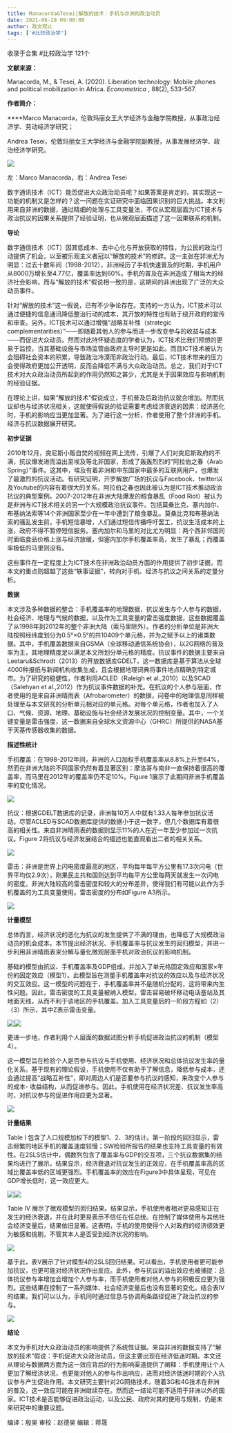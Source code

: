 ```yaml
---
title: Manacorda&Tesei|解放的技术：手机与非洲的政治动员
date: 2021-06-29 09:00:00
author: 政文观止
tags: ['#比较政治学']
---
```



收录于合集 #比较政治学 121个

**文献来源：**

Manacorda, M., & Tesei, A. (2020). Liberation technology: Mobile phones and
political mobilization in Africa. _Econometrica_ , 88(2), 533-567.

  

 **作者简介：**

 ****Marco Manacorda，伦敦玛丽女王大学经济与金融学院教授，从事政治经济学、劳动经济学研究；

Andrea Tesei，伦敦玛丽女王大学经济与金融学院副教授，从事发展经济学、政治经济学研究。

![](/images/94/2.png)

左：Marco Manacorda，右：Andrea Tesei

数字通讯技术（ICT）能否促进大众政治动员呢？如果答案是肯定的，其实现这一功能的机制又是怎样的？这一问题在实证研究中面临因果识别的巨大挑战。本文利用来自非洲的数据，通过精细的处理与工具变量法，不仅从宏观层面为ICT技术与政治抗议的因果关系提供了经验证明，也从微观层面描述了这一因果联系的机制。

  

 **导论**

数字通信技术（ICT）因其低成本、去中心化与开放获取的特性，为公民的政治行动提供了机会，以至被乐观主义者冠以“解放的技术”的修辞。这一主张在非洲尤为明显：过去十数年间（1998-2012），非洲经历了手机快速普及的时期，手机用户从8000万增长至4.77亿，覆盖率达到60%。手机的普及在非洲造成了相当大的经济社会影响，而与“解放的技术”假说相一致的是，这期间的非洲出现了广泛的大众动员事件。

  

针对“解放的技术”这一假说，已有不少争论存在。支持的一方认为，ICT技术可以通过便捷的信息通讯降低整治行动的成本，其开放的特性也有助于绕开政府的宣传和审查。另外，ICT技术可以通过增强“战略互补性（strategic
complementarities）”——即随着其他人的参与而进一步改变参与的收益与成本——而促进大众动员。然而对此持怀疑态度的学者认为，ICT技术比我们预想的更易于监控，当其基础设施与市场监管由政府主导时更是如此。而且ICT技术被认为会阻碍社会资本的积累，导致政治冷漠而非政治行动。最后，ICT技术带来的压力会使得政府更加公开透明，反而会降低不满与大众政治动员。总之，我们对于ICT技术对大众政治动员所起到的作用仍然知之甚少，尤其是关于因果效应与影响机制的经验证据。

  

在理论上讲，如果“解放的技术”假说成立，手机普及后政治抗议就会增加。然而抗议却也与经济状况相关，这就使得假说的验证需要考虑经济衰退的因素：经济恶化时，手机的影响应当更加显著。为了进行这一分析，作者使用了整个非洲的手机、经济与抗议数据展开研究。

  

 **初步证据**

2010年12月，突尼斯小贩自焚的视频在网上流传，引爆了人们对突尼斯政府的不满，抗议爆发进而溢出至埃及等北非国家，形成了轰轰烈烈的“阿拉伯之春（Arab
Spring）”事件。这其中，埃及有着非洲和中东国家中最多的互联网用户，也爆发了最激烈的抗议活动。有研究证明，开罗解放广场的抗议与Facebook、twitter以及Youtube的内容有着很大的关系，阿拉伯之春也因此被认为是ICT技术推动政治抗议的典型案例。2007-2012年在非洲大陆爆发的粮食暴乱（Food
Riot）被认为是非洲与ICT技术相关的另一个大规模政治抗议事件。包括莫桑比克、塞内加尔、布基纳法索等14个非洲国家至少在一年中遭到了粮食暴乱。莫桑比克和布基纳法索的骚乱发生前，手机短信暴增，人们通过短信传播呼吁罢工，抗议生活成本的上涨，政府不得不暂停短信服务。塞内加尔和马里的对比尤为明显：两个西非邻国同时面临食品价格上涨与经济放缓，但塞内加尔手机覆盖率高，发生了暴乱；而覆盖率极低的马里则没有。

  

这些事件在一定程度上为ICT技术在非洲政治动员方面的作用提供了初步证据，而本文的重点则超越了这些“轶事证据”，转向对手机、经济与抗议之间关系的定量分析。

  

 **数据**

本文涉及多种数据的整合：手机覆盖率的地理数据，抗议发生与个人参与的数据，社会经济、地理与气候的数据，以及作为工具变量的雷击强度数据，这些数据覆盖了从1998年到2012年的整个非洲大陆（索马里除外）。作者的分析单位是非洲大陆按照经纬度划分为0.5°×0.5°的共10409个单元格，并为之赋予以上的诸类数据。其中，手机覆盖数据来自GSMA（全球移动通信系统协会），以2G网络的普及率为主，其地理精度足以满足本文所划分单元格的精度。抗议事件的数据主要来自Leetaru&Schrodt（2013）的开放数据库GDELT，这一数据库是基于算法从全球4000种报纸与新闻机构收集生成，且会根据地理词典将事件地点精确到特定城市。为了研究的稳健性，作者利用ACLED（Raleigh
et al.,2010）以及SCAD（Salehyan et
al.,2012）作为抗议事件数据的补充。在抗议的个人参与层面，作者使用的是来自非洲晴雨表（Afrobarometer）的数据，问卷中的地理信息同样被处理至与本文研究的分析单元相对应的单元格。对每个单元格，作者也加入了人口、气候、资源、地理、基础设施与社会经济发展状况的控制变量。其中，一个关键变量是雷击强度，这一数据来自全球水文资源中心（GHRC）所提供的NASA基于天基传感器收集的数据。

  

 **描述性统计**

手机覆盖：在1998-2012年间，非洲的人口加权手机覆盖率从8.8%上升至64%，然而在非洲大陆的不同国家仍然有着显著区别：摩洛哥与南非一直保持着很高的覆盖率，而马里在2012年的覆盖率仍不足10%。Figure
1展示了此期间非洲手机覆盖率的变化情况。

![](/images/94/3.png)

抗议：根据GDELT数据库的记录，非洲每10万人中就有1.33人每年参加抗议活动。尽管ACLED与SCAD数据库提供的数据小于这一数字，但几个数据库有着很高的相关性。来自非洲晴雨表的数据则显示11%的人在近一年至少参加过一次抗议。Figure
2将抗议与经济发展结合的描述也能直观看出二者的相关关系。

![](/images/94/4.png)

雷击：非洲是世界上闪电密度最高的地区，平均每年每平方公里有17.3次闪电（世界平均仅2.9次），刚果民主共和国则达到平均每平方公里每两天就发生一次闪电的密度。非洲大陆较高的雷击密度和较大的分布差异，使得我们有可能以此作为手机覆盖的为工具变量使用。雷击密度的分布如Figure
A3所示。

![](/images/94/5.png)

  

 **计量模型**

总体而言，经济状况的恶化为抗议的发生提供了不满的理由，也降低了大规模政治动员的机会成本。本节提出经济状况、手机覆盖率与抗议发生的回归模型，并进一步利用非洲晴雨表来分解与量化微观层面手机对政治抗议的影响机制。

  

基础的模型由抗议、手机覆盖率及GDP组成，并加入了单元格固定效应和国家×年份的固定效应（模型1）。此模型旨在测量手机覆盖率对抗议的效应以及与经济状况的交互效应。这一模型的问题在于，手机覆盖率并不是随机分配的，这将带来内生性问题。因此，雷击密度的工具变量被纳入模型。雷击容易破坏移动电话基站及其地面天线，从而不利于该地区的手机覆盖。加入工具变量后的一阶段方程如（2）（3）所示，其中Z表示雷击变量。

![](/images/94/6.png)![](/images/94/7.png)

更进一步地，作者利用个人层面的数据试图分析手机促进政治抗议的机制（模型4）。

  

这一模型旨在检验个人是否参与抗议与手机使用、经济状况和总体抗议发生率的量化关系。基于现有的理论假设，手机使用不仅有助于了解信息，降低参与成本，还会通过提高“战略互补性”，即对周边人们是否要参与抗议的感知，来改变个人参与的成本-
收益结构，从而促进参与。因此，手机使用在经济状况差、抗议发生率高时，对抗议参与的促进作用应更为显著。

![](/images/94/8.png)

  

 **计量结果**

Table I
包含了人口规模加权下的模型1、2、3的估计。第一阶段的回归显示，雷击频繁的地区手机的覆盖速度较慢；SW检验所报告的结果也支持工具变量的有效性。在2SLS估计中，偶数列包含了覆盖率与GDP的交互项，三个抗议数据集的结果均进行了展示。结果显示，经济衰退对抗议发生的正效应，在手机覆盖率高的区域比覆盖率低的区域更强烈。手机覆盖率的效应在Figure3中具体呈现，可见在GDP增长低时，这一效应更大。

![](/images/94/9.png)![](/images/94/10.png)

Table IV
展示了微观模型的回归结果。结果显示，手机使用者相对更易感知正在发生的经济衰退，并在此时更易表示不信任在任总统。在控制了媒体使用与其他社会经济变量后，结果依旧显著。这表明，手机的使用使得个人对政府的经济绩效更为敏感和挑剔，不管其本人是否受到经济状况的影响。

![](/images/94/11.png)

基于此，表V展示了针对模型4的2SLS回归结果。可以看出，手机使用者更可能参加抗议，也更可能对经济状况作出反应。此外，参与抗议的溢出效应也被捕捉：总体抗议参与率增加会增加个人参与率，而手机使用者对他人参与的积极反应更为强烈。这些结果在控制了一系列媒体、社会经济变量后也没有显著的变化。结合表IV的结果，我们可以认为，手机同时通过信息与协调两条路径促进了政治抗议的参与。

![](/images/94/12.png)

  

 **结论**

本文为手机对大众政治动员的影响提供了系统性证据。来自非洲的数据支持了“解放的技术”假说：手机促进大众政治动员，但这主要出现在经济低迷时期。本文还从理论与数据两方面为这一效应背后的行为影响渠道提供了阐释：手机使用让个人更加了解经济状况，也更能对他人的参与作出响应，进而对经济低迷时期的个人抗议参与产生促进作用。本文研究主要针对2G网络技术，随着3G和4G技术在非洲的普及，这一效应可能在非洲继续存在。然而这一结论可能不适用于非洲以外的国家。ICT技术是否能够促进政治运动，以及公民、政府对其的使用与规制，仍是未来研究中的重要议题。

编译：殷昊 审校：赵德昊 编辑：蒋晟

  

  

